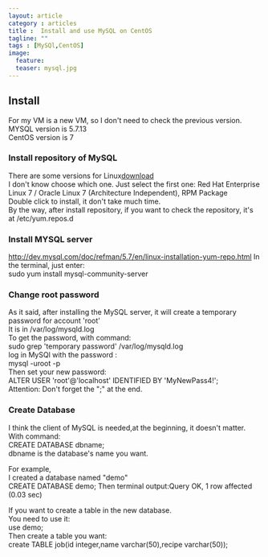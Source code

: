 ```yaml
---
layout: article
category : articles
title :  Install and use MySQL on CentOS
tagline: ""
tags : [MySQl,CentOS]
image:
  feature:
  teaser: mysql.jpg
---
```



## Install
For my VM is a new VM, so I don't need to check the previous version.</br>
MYSQL version is 5.7.13 </br>
CentOS version is 7 </br>
### Install repository of MySQL  
There are some versions for Linux<a href="http://dev.mysql.com/downloads/repo/yum/">download</a> </br>
I don't know choose which one. Just select the first one: Red Hat Enterprise Linux 7 / Oracle Linux 7 (Architecture Independent), RPM Package </br>
Double click to install, it don't take much time. </br>
By the way, after install repository, if you want to check the repository, it's at /etc/yum.repos.d 
</br>

### Install MYSQL server
http://dev.mysql.com/doc/refman/5.7/en/linux-installation-yum-repo.html
In the terminal, just enter: </br>
 sudo yum install mysql-community-server
### Change root password  
 As it said, after installing the MySQL server, it will create a temporary password for account 'root'</br>
 It is in /var/log/mysqld.log </br>
 To get the password, with command: </br>
  sudo grep 'temporary password' /var/log/mysqld.log
 </br>
 log in MySQl with the password : </br>
  mysql -uroot -p 
  </br>
  Then set your new password: </br>
  ALTER USER 'root'@'localhost' IDENTIFIED BY 'MyNewPass4!'; 
  </br>
  Attention: Don't forget the ";" at the end.</br>
  
 ### Create Database  
 I think the client of MySQL is needed,at the beginning, it doesn't matter. With command: </br>
 CREATE DATABASE dbname;
</br> dbname is the database's name you want.

For example, </br>
I created a database named "demo" </br>
CREATE DATABASE demo;
Then terminal output:Query OK, 1 row affected (0.03 sec) </br>

If you want to create a table in the new database. </br>
You need to use it:</br>
use demo;
</br>
Then create a table you want: </br>
create TABLE job(id integer,name varchar(50),recipe varchar(50));

